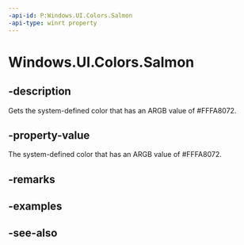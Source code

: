 ```yaml
---
-api-id: P:Windows.UI.Colors.Salmon
-api-type: winrt property
---
```


<!-- Property syntax
public Windows.UI.Color Salmon { get; }
-->

# Windows.UI.Colors.Salmon

## -description

Gets the system-defined color that has an ARGB value of #FFFA8072.



## -property-value

The system-defined color that has an ARGB value of #FFFA8072.

## -remarks

## -examples

## -see-also
